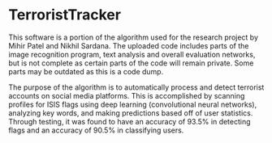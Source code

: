 # TerroristTracker
This software is a portion of the algorithm used for the research project by Mihir Patel and Nikhil Sardana. The uploaded code includes parts of the image recognition program, text analysis and overall evaluation networks, but is not complete as certain parts of the code will remain private. Some parts may be outdated as this is a code dump.

The purpose of the algorithm is to automatically process and detect terrorist accounts on social media platforms. This is accomplished by scanning profiles for ISIS flags using deep learning (convolutional neural networks), analyzing key words, and making predictions based off of user statistics. Through testing, it was found to have an accuracy of 93.5% in detecting flags and an accuracy of 90.5% in classifying users.